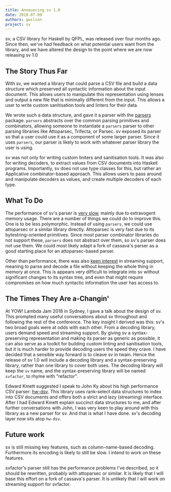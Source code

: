 ```yaml
---
title: Announcing sv 1.0
date: 2018-07-09
authors: gwilson
project: sv
---
```


sv, a CSV library for Haskell by QFPL, was released over four months ago.
Since then, we've had feedback on what potential users want from the library,
and we have altered the design to the point where we are now releasing sv 1.0

## The Story Thus Far

With sv, we wanted a library that could parse a CSV file and build a data
structure which preserved all syntactic information about the input document.
This allows users to manipulate this representation using lenses and output a
new file that is minimally different from the input. This allows a user to
write custom sanitisation tools and linters for their data.

We wrote such a data structure, and gave it a parser with the
[parsers](https://hackage.haskell.org/package/parsers) package.
`parsers` abstracts over the common parsing primitives and combinators, allowing
someone to instantiate a `parsers` parser to other parsing libraries like
Attoparsec, Trifecta, or Parsec. sv exposed its parser so that a user could use
it as a component of some larger parser. Since it uses `parsers`, our parser is
likely to work with whatever parser library the user is using.

sv was not only for writing custom liniters and sanitisation tools. It was also
for writing decoders, to extract values from CSV documents into Haskell
programs. Importantly, sv does not use type classes for this, but rather an
Applicative combinator-based approach. This allows users to pass around and
manipulate decoders as values, and create multiple decoders of each type.

## What To Do

The performance of sv's parser is
[very slow](https://github.com/haskell-perf/csv/tree/25493c61733f6b2b69a4378313af2801f1cceb3b),
mainly due to extravogent memory usage. There are a number of things we could
do to improve this. One is to be less polymorphic. Instead of using `parsers`,
we could use attoparsec or a similar library directly. Attoparsec is very fast
due to its bytestring-oriented primitives. Since most parser combinator
libraries do not support these, `parsers` does not abstract over them, so
sv's parser does not use them. We could most likely adapt a fork of cassava's
parser as a good starting place for an attoparsec-based parser.

Other than performance, there was also
[keen interest](https://github.com/qfpl/sv/issues/10)
in streaming support, meaning to parse and decode a file without keeping the
whole thing in memory at once. This is appears very difficult to integrate into
sv without significant changes to its syntax tree, and even that might require
compromises on how much syntactic information the user has access to.

## The Times They Are a-Changin'

At YOW! Lambda Jam 2018 in Sydney, I gave a talk about the design of sv. This
prompted many useful conversations about sv throughout and following the rest
of the conference. The key insight I derived was this: sv's two broad goals were
at odds with each other. From a decoding library, users demand speed and
streaming support. By giving sv a syntax-preserving representation and
making its parser as generic as possible, it can also serve as a toolkit for
building custom linting and sanitisation tools, but it is much harder to provide
decoding users the speed they crave. I have decided that a sensible way forward
is to cleave sv in twain. Hence the release of sv 1.0 will include a decoding
library and a syntax-preserving library, rather than one library to cover both
uses. The decoding library will keep the `sv` name, and the syntax-preserving
library will be named `svfactor`, to rhyme with "refactor".

Edward Kmett suggested I speak to John Ky about his high
performance CSV parser: [hw-dsv](https://hackage.haskell.org/package/hw-dsv).
This library uses rank-select data structures to index into CSV documents and
offers both a strict and lazy (streaming) interface. After I had Edward Kmett
explain succinct data structures to me, and after further conversations with
John, I was very keen to play around with this library as a new parser for
sv. And that is what I have done. sv's decoding layer now sits atop `hw-dsv`.

## Future work

sv is still missing key features, such as column-name-based decoding.
Furthermore its encoding is likely to still be slow. I intend to work on these
features.

svfactor's parser still has the performance problems I've described, so it
should be rewritten, probably with attoparsec or similar. It is likely that I
will base this effort on a fork of cassava's parser. It is unlikely that I will
work on streaming support for svfactor.
